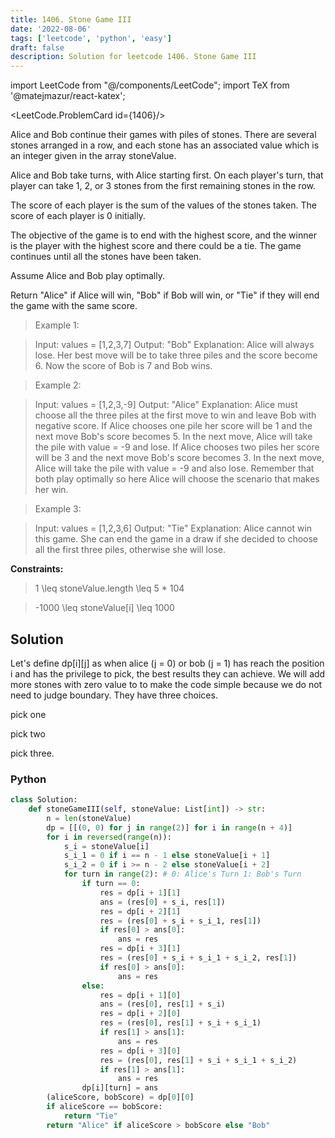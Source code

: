 ```yaml
---
title: 1406. Stone Game III
date: '2022-08-06'
tags: ['leetcode', 'python', 'easy']
draft: false
description: Solution for leetcode 1406. Stone Game III
---
```

import LeetCode from "@/components/LeetCode";
import TeX from '@matejmazur/react-katex';

<LeetCode.ProblemCard id={1406}/>
 
Alice and Bob continue their games with piles of stones. There are several stones arranged in a row, and each stone has an associated value which is an integer given in the array stoneValue.

Alice and Bob take turns, with Alice starting first. On each player's turn, that player can take 1, 2, or 3 stones from the first remaining stones in the row.

The score of each player is the sum of the values of the stones taken. The score of each player is 0 initially.

The objective of the game is to end with the highest score, and the winner is the player with the highest score and there could be a tie. The game continues until all the stones have been taken.

Assume Alice and Bob play optimally.

Return "Alice" if Alice will win, "Bob" if Bob will win, or "Tie" if they will end the game with the same score.

 > Example 1:

 > Input: values = [1,2,3,7]
 > Output: "Bob"
 > Explanation: Alice will always lose. Her best move will be to take three piles and the score become 6. Now the score of Bob is 7 and Bob wins.

 > Example 2:

 > Input: values = [1,2,3,-9]
 > Output: "Alice"
 > Explanation: Alice must choose all the three piles at the first move to win and leave Bob with negative score.
 > If Alice chooses one pile her score will be 1 and the next move Bob's score becomes 5. In the next move, Alice will take the pile with value = -9 and lose.
 > If Alice chooses two piles her score will be 3 and the next move Bob's score becomes 3. In the next move, Alice will take the pile with value = -9 and also lose.
 > Remember that both play optimally so here Alice will choose the scenario that makes her win.

 > Example 3:

 > Input: values = [1,2,3,6]
 > Output: "Tie"
 > Explanation: Alice cannot win this game. She can end the game in a draw if she decided to choose all the first three piles, otherwise she will lose.

**Constraints:**

 > 1 <TeX>\leq</TeX> stoneValue.length <TeX>\leq</TeX> 5 * 104

 > -1000 <TeX>\leq</TeX> stoneValue[i] <TeX>\leq</TeX> 1000


## Solution
Let's define dp[i][j] as when alice (j = 0) or bob (j = 1) has reach the position i and has the privilege to pick, the best results they can achieve. We will add more stones with zero value to to make the code simple because we do not need to judge boundary.  They have three choices. 

pick one

pick two

pick three.

### Python
```python
class Solution:
    def stoneGameIII(self, stoneValue: List[int]) -> str:
        n = len(stoneValue)
        dp = [[(0, 0) for j in range(2)] for i in range(n + 4)]
        for i in reversed(range(n)):
            s_i = stoneValue[i]
            s_i_1 = 0 if i == n - 1 else stoneValue[i + 1]
            s_i_2 = 0 if i >= n - 2 else stoneValue[i + 2]
            for turn in range(2): # 0: Alice's Turn 1: Bob's Turn
                if turn == 0:
                    res = dp[i + 1][1]
                    ans = (res[0] + s_i, res[1])
                    res = dp[i + 2][1]
                    res = (res[0] + s_i + s_i_1, res[1])                    
                    if res[0] > ans[0]:
                        ans = res
                    res = dp[i + 3][1]
                    res = (res[0] + s_i + s_i_1 + s_i_2, res[1])
                    if res[0] > ans[0]:
                        ans = res
                else:
                    res = dp[i + 1][0]
                    ans = (res[0], res[1] + s_i)
                    res = dp[i + 2][0]
                    res = (res[0], res[1] + s_i + s_i_1)
                    if res[1] > ans[1]:
                        ans = res
                    res = dp[i + 3][0]
                    res = (res[0], res[1] + s_i + s_i_1 + s_i_2)
                    if res[1] > ans[1]:
                        ans = res
                dp[i][turn] = ans
        (aliceScore, bobScore) = dp[0][0]
        if aliceScore == bobScore:
            return "Tie"
        return "Alice" if aliceScore > bobScore else "Bob"

```

